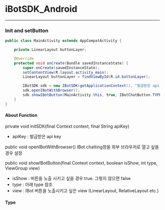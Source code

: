 # iBotSDK_Android
---
### Init and setButton
```java
public class MainActivity extends AppCompatActivity {

    private LinearLayout buttonLayer;

    @Override
    protected void onCreate(Bundle savedInstanceState) {
        super.onCreate(savedInstanceState);
        setContentView(R.layout.activity_main);
        LinearLayout buttonLayer = findViewById(R.id.buttonLayer);

        IBotSDK sdk = new IBotSDK(getApplicationContext(), "발급받은 api key");
        sdk.openIBotWithBrowser();
        sdk.showIBotButton(MainActivity.this, true, IBotChatButton.TYPE_RIGHT_TO_LEFT_EXPANDABLE_BUTTON, buttonLayer);
    }
}
```
#### About Function
private void initSDK(final Context context, final String apiKey)
 - apiKey : 발급받은 api key

public void openIBotWithBrowser()
 IBot chatting창을 외부 브라우저로 열고 싶을 경우 설정

public void showIBotButton(final Context context, boolean isShow, int type, ViewGroup view)
 - isShow : 버튼을 노출 시키고 싶을 경우 true. 그렇지 않으면 false
 - type : 아래 type 참조
 - view : IBot 버튼을 노출시키고 싶은 view (LinearLayout, RelativeLayout etc.)

#### Type




